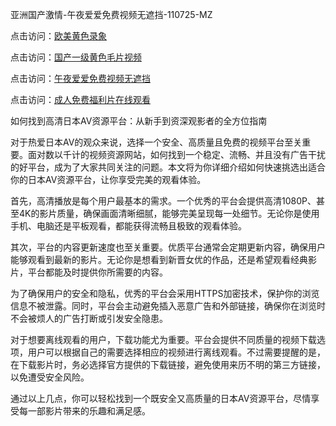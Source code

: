 亚洲国产激情-午夜爱爱免费视频无遮挡-110725-MZ  

点击访问：<a href="https://heiliaowt0d7p.pages.dev">欧美黄色录象</a>  

点击访问：<a href="https://heiliao2dmwwy.pages.dev">国产一级黄色毛片视频</a>  

点击访问：<a href="https://heiliaoll4qsx.pages.dev">午夜爱爱免费视频无遮挡</a>  

点击访问：<a href="https://heiliaoga6s9v.pages.dev">成人免费福利片在线观看</a>  

如何找到高清日本AV资源平台：从新手到资深观影者的全方位指南  

对于热爱日本AV的观众来说，选择一个安全、高质量且免费的视频平台至关重要。面对数以千计的视频资源网站，如何找到一个稳定、流畅、并且没有广告干扰的好平台，成为了大家共同关注的问题。本文将为你详细介绍如何快速挑选出适合你的日本AV资源平台，让你享受完美的观看体验。

首先，高清播放是每个用户最基本的需求。一个优秀的平台会提供高清1080P、甚至4K的影片质量，确保画面清晰细腻，能够完美呈现每一处细节。无论你是使用手机、电脑还是平板观看，都能获得流畅且极致的观看体验。

其次，平台的内容更新速度也至关重要。优质平台通常会定期更新内容，确保用户能够观看到最新的影片。无论你是想看到新晋女优的作品，还是希望观看经典影片，平台都能及时提供你所需要的内容。

为了确保用户的安全和隐私，优秀的平台会采用HTTPS加密技术，保护你的浏览信息不被泄露。同时，平台会主动避免插入恶意广告和外部链接，确保你在浏览时不会被烦人的广告打断或引发安全隐患。

对于想要离线观看的用户，下载功能尤为重要。平台会提供不同质量的视频下载选项，用户可以根据自己的需要选择相应的视频进行离线观看。不过需要提醒的是，在下载影片时，务必选择官方提供的下载链接，避免使用来历不明的第三方链接，以免遭受安全风险。

通过以上几点，你可以轻松找到一个既安全又高质量的日本AV资源平台，尽情享受每一部影片带来的乐趣和满足感。

<span style="display:none;">[Canonical link](https://github.com/gmz20250711/rbriben4 )</span>
